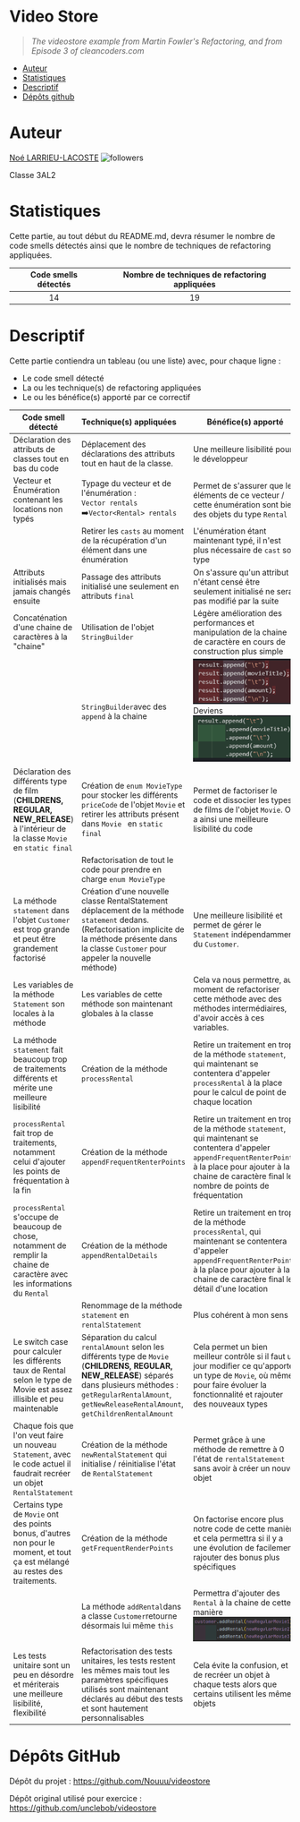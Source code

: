 Video Store
==========

> *The videostore example from Martin Fowler's Refactoring, and from Episode 3 of cleancoders.com*

<!-- toc -->

- [Auteur](#auteur)
- [Statistiques](#statistiques)
- [Descriptif](#descriptif)
- [Dépôts github](#dépôts-github)

<!-- tocstop -->

# Auteur

[Noé LARRIEU-LACOSTE](https://github.com/Nouuu)  ![followers](https://img.shields.io/github/followers/nouuu)

Classe 3AL2

# Statistiques

Cette partie, au tout début du README.md, devra résumer le nombre de code smells détectés ainsi que le nombre de
techniques de refactoring appliquées.

| Code smells détectés | Nombre de techniques de refactoring appliquées |
| :------------------: | :--------------------------------------------: |
|          14          |                       19                       |

# Descriptif

Cette partie contiendra un tableau (ou une liste) avec, pour chaque ligne :

- Le code smell détecté
- La ou les technique(s) de refactoring appliquées
- Le ou les bénéfice(s) apporté par ce correctif

| Code smell détecté                                           | Technique(s) appliquées                                      | Bénéfice(s) apporté                                          |
| ------------------------------------------------------------ | :----------------------------------------------------------- | ------------------------------------------------------------ |
| Déclaration des attributs de classes tout en bas du code     | Déplacement des déclarations des attributs tout en haut de la classe. | Une meilleure lisibilité pour le développeur                 |
| Vecteur et Énumération contenant les locations non typés     | Typage du vecteur et de l'énumération :<br/>`Vector rentals` :arrow_right:`Vector<Rental> rentals` | Permet de s'assurer que les éléments de ce vecteur / cette énumération sont bien des objets du type `Rental` |
|                                                              | Retirer les `casts` au moment de la récupération d'un élément dans une énumération | L'énumération étant maintenant typé, il n'est plus nécessaire de `cast` son type |
| Attributs initialisés mais jamais changés ensuite            | Passage des attributs initialisé une seulement en attributs `final` | On s'assure qu'un attribut n'étant censé être seulement initialisé ne sera pas modifié par la suite |
| Concaténation d'une chaine de caractères à la "chaine"       | Utilisation de l'objet `StringBuilder`                       | Légère amélioration des performances et manipulation de la chaine de caractère en cours de construction plus simple |
|                                                              | `StringBuilder`avec des `append` à la chaine                 | ![image-20210110164315088](images/README/image-20210110164315088.png)<br />Deviens<br />![image-20210110164405488](images/README/image-20210110164405488.png) |
| Déclaration des différents type de film (**CHILDRENS, REGULAR, NEW_RELEASE**) à l'intérieur de la classe `Movie` en `static final` | Création de `enum MovieType` pour stocker les différents `priceCode` de l'objet `Movie` et retirer les attributs présent dans `Movie ` en `static final` | Permet de factoriser le code et dissocier les types de films de l'objet `Movie`. On a ainsi une meilleure lisibilité du code |
|                                                              | Refactorisation de tout le code pour prendre en charge `enum MovieType` |                                                              |
| La méthode `statement` dans l'objet `Customer` est trop grande et peut être grandement factorisé | Création d'une nouvelle classe RentalStatement déplacement de la méthode `statement` dedans.<br />(Refactorisation implicite de la méthode présente dans la classe `Customer` pour appeler la nouvelle méthode) | Une meilleure lisibilité et permet de gérer le `Statement` indépendamment du `Customer`. |
| Les variables de la méthode `Statement` son locales à la méthode | Les variables de cette méthode son maintenant globales à la classe | Cela va nous permettre, au moment de refactoriser cette méthode avec des méthodes intermédiaires, d'avoir accès à ces variables. |
| La méthode `statement` fait beaucoup trop de traitements différents et mérite une meilleure lisibilité | Création de la méthode `processRental`                       | Retire un traitement en trop de la méthode `statement`, qui maintenant se contentera d'appeler `processRental` à la place pour le calcul de point de chaque location |
| `processRental` fait trop de traitements, notamment celui d'ajouter les points de fréquentation à la fin | Création de la méthode `appendFrequentRenterPoints`          | Retire un traitement en trop de la méthode `statement`, qui maintenant se contentera d'appeler `appendFrequentRenterPoints` à la place pour ajouter à la chaine de caractère final le nombre de points de fréquentation |
| `processRental` s'occupe de beaucoup de chose, notamment de remplir la chaine de caractère avec les informations du `Rental` | Création de la méthode `appendRentalDetails`                 | Retire un traitement en trop de la méthode `processRental`, qui maintenant se contentera d'appeler `appendFrequentRenterPoints` à la place pour ajouter à la chaine de caractère final le détail d'une location |
|                                                              | Renommage de la méthode `statement` en `rentalStatement`     | Plus cohérent à mon sens                                     |
| Le switch case pour calculer les différents taux de Rental selon le type de Movie est assez illisible et peu maintenable | Séparation du calcul `rentalAmount` selon les différents type de `Movie` (**CHILDRENS, REGULAR, NEW_RELEASE**) séparés dans plusieurs méthodes : `getRegularRentalAmount`, `getNewReleaseRentalAmount`, `getChildrenRentalAmount` | Cela permet un bien meilleur contrôle si il faut un jour modifier ce qu'apporte un type de `Movie`, où même pour faire évoluer la fonctionnalité et rajouter des nouveaux types |
| Chaque fois que l'on veut faire un nouveau `Statement`, avec le code actuel il faudrait recréer un objet `RentalStatement` | Création de la méthode `newRentalStatement` qui initialise / réinitialise l'état de `RentalStatement` | Permet grâce à une méthode de remettre à 0 l'état de `rentalStatement` sans avoir à créer un nouvel objet |
| Certains type de `Movie` ont des points bonus, d'autres non pour le moment, et tout ça est mélangé au restes des traitements. | Création de la méthode `getFrequentRenderPoints`             | On factorise encore plus notre code de cette manière et cela permettra si il y a une évolution de facilement rajouter des bonus plus spécifiques |
|                                                              | La méthode `addRental`dans a classe `Customer`retourne désormais lui même `this` | Permettra d'ajouter des `Rental` à la chaine de cette manière<br />![image-20210110164918367](images/README/image-20210110164918367.png) |
| Les tests unitaire sont un peu en désordre et mériterais une meilleure lisibilité, flexibilité | Refactorisation des tests unitaires, les tests restent les mêmes mais tout les paramètres spécifiques utilisés sont maintenant déclarés au début des tests et sont hautement personnalisables | Cela évite la confusion, et de recréer un objet à chaque tests alors que certains utilisent les mêmes objets |

# Dépôts GitHub

Dépôt du projet : https://github.com/Nouuu/videostore

Dépôt original utilisé pour exercice : https://github.com/unclebob/videostore